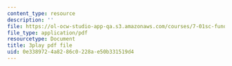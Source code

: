 ```yaml
---
content_type: resource
description: ''
file: https://ol-ocw-studio-app-qa.s3.amazonaws.com/courses/7-01sc-fundamentals-of-biology-fall-2011/0e3389724a8286c0228ae50b331519d4_uERjKWXO4NQ.pdf
file_type: application/pdf
resourcetype: Document
title: 3play pdf file
uid: 0e338972-4a82-86c0-228a-e50b331519d4
---
```

